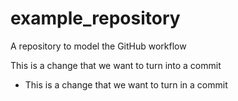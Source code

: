 # example_repository
A repository to model the GitHub workflow

This is a change that we want to turn into a commit 

+ This is a change that we want to turn in a commit

